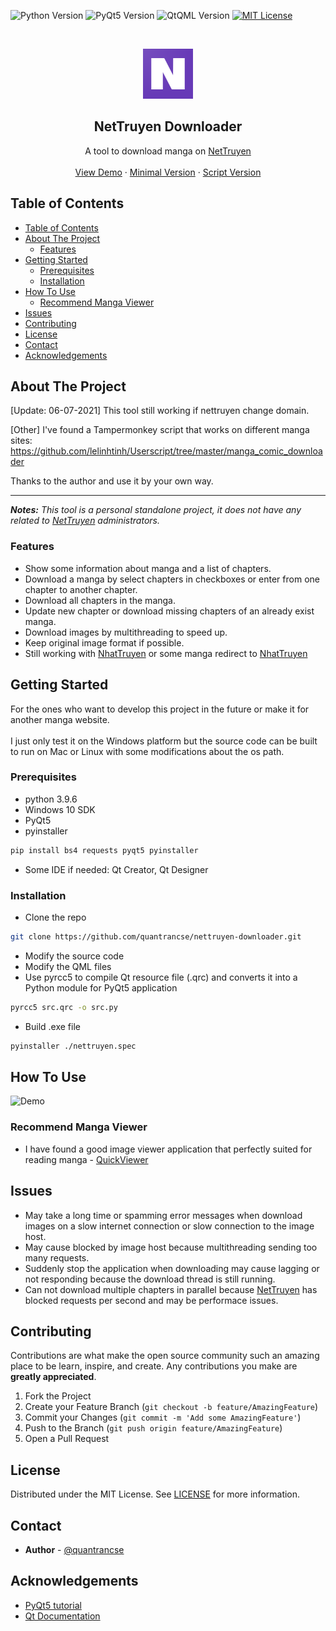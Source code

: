 ![Python Version][python-shield]
![PyQt5 Version][pyqt5-shield]
![QtQML Version][qtqml-shield]
[![MIT License][license-shield]][license-url]



<!-- PROJECT LOGO -->
<br />
<p align="center">
    <img src="images/logo.png" alt="Logo" width="80" height="80"></img>

  <h2 align="center">NetTruyen Downloader</h2>

  <p align="center">
    A tool to download manga on <a href=http://www.nettruyenpro.com>NetTruyen</a>
    <br />
    <br />
    <a href="#how-to-use">View Demo</a>
    ·
    <a href="https://github.com/quantrancse/nettruyen-downloader-minimal">Minimal Version</a>
    ·
    <a href="https://github.com/quantrancse/nettruyen-downloader-script">Script Version</a>
  </p>
</p>



<!-- TABLE OF CONTENTS -->
## Table of Contents

- [Table of Contents](#table-of-contents)
- [About The Project](#about-the-project)
  - [Features](#features)
- [Getting Started](#getting-started)
  - [Prerequisites](#prerequisites)
  - [Installation](#installation)
- [How To Use](#how-to-use)
  - [Recommend Manga Viewer](#recommend-manga-viewer)
- [Issues](#issues)
- [Contributing](#contributing)
- [License](#license)
- [Contact](#contact)
- [Acknowledgements](#acknowledgements)

<!-- ABOUT THE PROJECT -->
## About The Project
[Update: 06-07-2021] This tool still working if nettruyen change domain.

[Other] I've found a Tampermonkey script that works on different manga sites: https://github.com/lelinhtinh/Userscript/tree/master/manga_comic_downloader

Thanks to the author and use it by your own way.

---

**_Notes:_** _This tool is a personal standalone project, it does not have any related to [NetTruyen](http://www.nettruyenpro.com) administrators._

### Features
* Show some information about manga and a list of chapters.
* Download a manga by select chapters in checkboxes or enter from one chapter to another chapter.
* Download all chapters in the manga.
* Update new chapter or download missing chapters of an already exist manga.
* Download images by multithreading to speed up.
* Keep original image format if possible.
* Still working with [NhatTruyen](http://nhattruyenvip.com/) or some manga redirect to [NhatTruyen](http://nhattruyenvip.com/)

<!-- GETTING STARTED -->
## Getting Started

For the ones who want to develop this project in the future or make it for another manga website.
<br />
<br />
I just only test it on the Windows platform but the source code can be built to run on Mac or Linux with some modifications about the os path.

### Prerequisites

* python 3.9.6
* Windows 10 SDK
* PyQt5
* pyinstaller
```sh
pip install bs4 requests pyqt5 pyinstaller
```
* Some IDE if needed: Qt Creator, Qt Designer

### Installation

* Clone the repo
```sh
git clone https://github.com/quantrancse/nettruyen-downloader.git
```
* Modify the source code
* Modify the QML files
* Use pyrcc5 to compile Qt resource file (.qrc) and converts it into a Python module for PyQt5 application
```sh
pyrcc5 src.qrc -o src.py
```
* Build .exe file
```sh
pyinstaller ./nettruyen.spec
```

<!-- USAGE EXAMPLES -->
## How To Use

![Demo](images/demo.gif)

### Recommend Manga Viewer

* I have found a good image viewer application that perfectly suited for reading manga - [QuickViewer](https://kanryu.github.io/quickviewer/)

<!-- ROADMAP -->
## Issues

* May take a long time or spamming error messages when download images on a slow internet connection or slow connection to the image host.
* May cause blocked by image host because multithreading sending too many requests.
* Suddenly stop the application when downloading may cause lagging or not responding because the download thread is still running.
* Can not download multiple chapters in parallel because [NetTruyen](http://www.nettruyenpro.com) has blocked requests per second and may be performace issues.



<!-- CONTRIBUTING -->
## Contributing

Contributions are what make the open source community such an amazing place to be learn, inspire, and create. Any contributions you make are **greatly appreciated**.

1. Fork the Project
2. Create your Feature Branch (`git checkout -b feature/AmazingFeature`)
3. Commit your Changes (`git commit -m 'Add some AmazingFeature'`)
4. Push to the Branch (`git push origin feature/AmazingFeature`)
5. Open a Pull Request



<!-- LICENSE -->
## License

Distributed under the MIT License. See [LICENSE][license-url] for more information.

<!-- CONTACT -->
## Contact

* **Author** - [@quantrancse](https://quantrancse.github.io)

<!-- ACKNOWLEDGEMENTS -->
## Acknowledgements
* [PyQt5 tutorial](https://build-system.fman.io/pyqt5-tutorial)
* [Qt Documentation](https://doc.qt.io/)

<!-- MARKDOWN LINKS & IMAGES -->
[python-shield]: https://img.shields.io/badge/python-3.9.6-brightgreen?style=flat-square
[pyqt5-shield]: https://img.shields.io/badge/PyQt5-5.14.1-blue?style=flat-square
[qtqml-shield]: https://img.shields.io/badge/QtQML-5.14.1-brightgreen?style=flat-square
[license-shield]: https://img.shields.io/github/license/quantrancse/nettruyen-downloader?style=flat-square
[license-url]: https://github.com/quantrancse/nettruyen-downloader/blob/master/LICENSE
